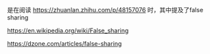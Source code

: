 是在阅读 https://zhuanlan.zhihu.com/p/48157076 时，其中提及了false sharing

https://en.wikipedia.org/wiki/False_sharing

https://dzone.com/articles/false-sharing